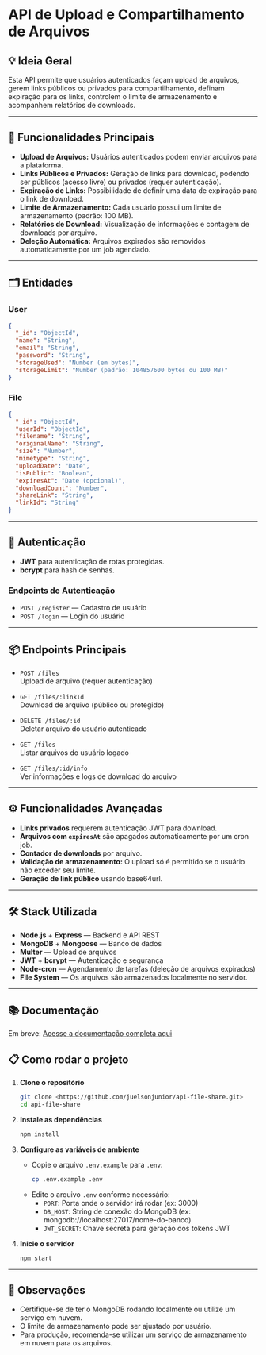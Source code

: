 # API de Upload e Compartilhamento de Arquivos

## 💡 Ideia Geral

Esta API permite que usuários autenticados façam upload de arquivos, gerem links públicos ou privados para compartilhamento, definam expiração para os links, controlem o limite de armazenamento e acompanhem relatórios de downloads.

---

## 🚀 Funcionalidades Principais

- **Upload de Arquivos:** Usuários autenticados podem enviar arquivos para a plataforma.
- **Links Públicos e Privados:** Geração de links para download, podendo ser públicos (acesso livre) ou privados (requer autenticação).
- **Expiração de Links:** Possibilidade de definir uma data de expiração para o link de download.
- **Limite de Armazenamento:** Cada usuário possui um limite de armazenamento (padrão: 100 MB).
- **Relatórios de Download:** Visualização de informações e contagem de downloads por arquivo.
- **Deleção Automática:** Arquivos expirados são removidos automaticamente por um job agendado.

---

## 🗂️ Entidades

### User

```json
{
  "_id": "ObjectId",
  "name": "String",
  "email": "String",
  "password": "String",
  "storageUsed": "Number (em bytes)",
  "storageLimit": "Number (padrão: 104857600 bytes ou 100 MB)"
}
```

### File

```json
{
  "_id": "ObjectId",
  "userId": "ObjectId",
  "filename": "String",
  "originalName": "String",
  "size": "Number",
  "mimetype": "String",
  "uploadDate": "Date",
  "isPublic": "Boolean",
  "expiresAt": "Date (opcional)",
  "downloadCount": "Number",
  "shareLink": "String",
  "linkId": "String"
}
```

---

## 🔐 Autenticação

- **JWT** para autenticação de rotas protegidas.
- **bcrypt** para hash de senhas.

### Endpoints de Autenticação

- `POST /register` — Cadastro de usuário
- `POST /login` — Login do usuário

---

## 📦 Endpoints Principais

- `POST /files`  
  Upload de arquivo (requer autenticação)

- `GET /files/:linkId`  
  Download de arquivo (público ou protegido)

- `DELETE /files/:id`  
  Deletar arquivo do usuário autenticado

- `GET /files`  
  Listar arquivos do usuário logado

- `GET /files/:id/info`  
  Ver informações e logs de download do arquivo

---

## ⚙️ Funcionalidades Avançadas

- **Links privados** requerem autenticação JWT para download.
- **Arquivos com `expiresAt`** são apagados automaticamente por um cron job.
- **Contador de downloads** por arquivo.
- **Validação de armazenamento:** O upload só é permitido se o usuário não exceder seu limite.
- **Geração de link público** usando base64url.

---

## 🛠️ Stack Utilizada

- **Node.js** + **Express** — Backend e API REST
- **MongoDB** + **Mongoose** — Banco de dados
- **Multer** — Upload de arquivos
- **JWT** + **bcrypt** — Autenticação e segurança
- **Node-cron** — Agendamento de tarefas (deleção de arquivos expirados)
- **File System** — Os arquivos são armazenados localmente no servidor.

---

## 📚 Documentação

Em breve: [Acesse a documentação completa aqui](URL_DA_DOCUMENTACAO)

## 📋 Como rodar o projeto

1. **Clone o repositório**
   ```bash
   git clone <https://github.com/juelsonjunior/api-file-share.git>
   cd api-file-share
   ```

2. **Instale as dependências**
   ```bash
   npm install
   ```

3. **Configure as variáveis de ambiente**
   - Copie o arquivo `.env.example` para `.env`:
     ```bash
     cp .env.example .env
     ```
   - Edite o arquivo `.env` conforme necessário:
     - `PORT`: Porta onde o servidor irá rodar (ex: 3000)
     - `DB_HOST`: String de conexão do MongoDB (ex: mongodb://localhost:27017/nome-do-banco)
     - `JWT_SECRET`: Chave secreta para geração dos tokens JWT

4. **Inicie o servidor**
   ```bash
   npm start
   ```

---

## 📝 Observações

- Certifique-se de ter o MongoDB rodando localmente ou utilize um serviço em nuvem.
- O limite de armazenamento pode ser ajustado por usuário.
- Para produção, recomenda-se utilizar um serviço de armazenamento em nuvem para os arquivos.
